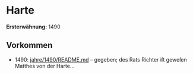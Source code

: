 # Harte

**Ersterwähnung:** 1490

## Vorkommen
- 1490: [jahre/1490/README.md](../jahre/1490/README.md) – gegeben; des Rats Richter iſt geweſen
Matthes von der Harte...
